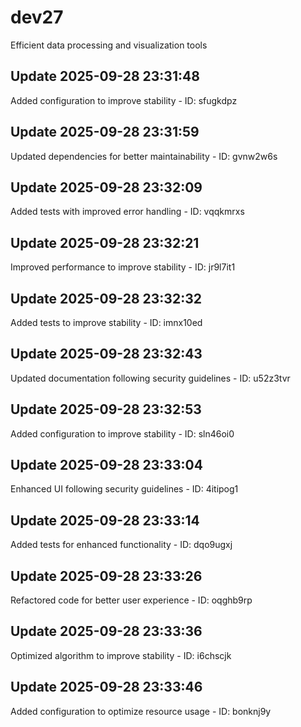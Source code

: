 # dev27
Efficient data processing and visualization tools

## Update 2025-09-28 23:31:48
Added configuration to improve stability - ID: sfugkdpz


## Update 2025-09-28 23:31:59
Updated dependencies for better maintainability - ID: gvnw2w6s


## Update 2025-09-28 23:32:09
Added tests with improved error handling - ID: vqqkmrxs


## Update 2025-09-28 23:32:21
Improved performance to improve stability - ID: jr9l7it1


## Update 2025-09-28 23:32:32
Added tests to improve stability - ID: imnx10ed


## Update 2025-09-28 23:32:43
Updated documentation following security guidelines - ID: u52z3tvr


## Update 2025-09-28 23:32:53
Added configuration to improve stability - ID: sln46oi0


## Update 2025-09-28 23:33:04
Enhanced UI following security guidelines - ID: 4itipog1


## Update 2025-09-28 23:33:14
Added tests for enhanced functionality - ID: dqo9ugxj


## Update 2025-09-28 23:33:26
Refactored code for better user experience - ID: oqghb9rp


## Update 2025-09-28 23:33:36
Optimized algorithm to improve stability - ID: i6chscjk


## Update 2025-09-28 23:33:46
Added configuration to optimize resource usage - ID: bonknj9y

